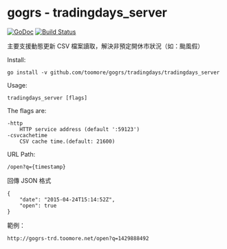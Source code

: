 gogrs - tradingdays_server
===========================

[![GoDoc](https://godoc.org/github.com/toomore/gogrs?status.svg)](https://godoc.org/github.com/toomore/gogrs/tradingdays/tradingdays_server)
[![Build Status](https://travis-ci.org/toomore/gogrs.svg?branch=master)](https://travis-ci.org/toomore/gogrs)

主要支援動態更新 CSV 檔案讀取，解決非預定開休市狀況（如：颱風假）

Install:

	go install -v github.com/toomore/gogrs/tradingdays/tradingdays_server

Usage:

	tradingdays_server [flags]

The flags are:

	-http
		HTTP service address (default ':59123')
	-csvcachetime
		CSV cache time.(default: 21600)

URL Path:

	/open?q={timestamp}

回傳 JSON 格式

	{
		"date": "2015-04-24T15:14:52Z",
		"open": true
	}

範例：

	http://gogrs-trd.toomore.net/open?q=1429888492

